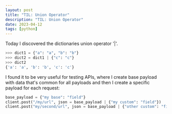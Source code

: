 ```yaml
---
layout: post
title: "TIL: Union Operator"
description: "TIL: Union Operator"
date: 2023-04-12
tags: [python]
---
```


Today I discovered the dictionaries union operator '|'. 

```python
>>> dict1 = {"a": "a", "b": "b"}
>>> dict2 = dict1 | {"c": "c"}
>>> dict2
{'a': 'a', 'b': 'b', 'c': 'c'}
```

I found it to be very useful for testing APIs, where I create base payload with data that's common for all payloads and then I create a specific payload for each request:
```python
base_payload = {"my base": "field"}
client.post("/my/url", json = base_payload | {"my custom": "field"})
client.post("my/second/url", json = base_payload | {"other custom": "field"})

```